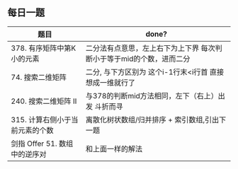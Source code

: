 ## 每日一题

|  题目                 |  done?|
|------|----|
|378. 有序矩阵中第K小的元素|二分法有点意思，左上右下为上下界  每次判断小于等于mid的个数，进而二分|
|74. 搜索二维矩阵  |二分, 与下方区别为 这个i-1行末<i行首  直接想成一维就行了|
|240. 搜索二维矩阵 II     | 与378的判断mid方法相同，左下（右上）出发 斗折而寻 |
|315. 计算右侧小于当前元素的个数|离散化树状数组/归并排序 + 索引数组,引出下一题|
|剑指 Offer 51. 数组中的逆序对|和上面一样的解法|
